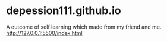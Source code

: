 # depession111.github.io
A outcome of self learning which made from my friend and me.
http://127.0.0.1:5500/index.html
